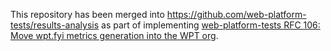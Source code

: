 This repository has been merged into https://github.com/web-platform-tests/results-analysis as part of implementing [web-platform-tests RFC 106: Move wpt.fyi metrics generation into the WPT org](https://github.com/web-platform-tests/rfcs/pull/106).
